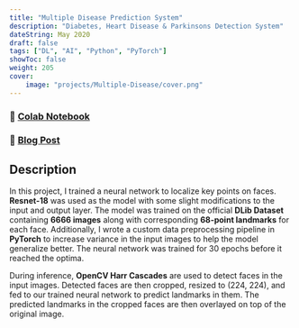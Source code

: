 ```yaml
---
title: "Multiple Disease Prediction System"
description: "Diabetes, Heart Disease & Parkinsons Detection System"
dateString: May 2020
draft: false
tags: ["DL", "AI", "Python", "PyTorch"]
showToc: false
weight: 205
cover:
    image: "projects/Multiple-Disease/cover.png"
--- 
```

### 🔗 [Colab Notebook](https://colab.research.google.com/drive/1TOw7W_WU4oltoGZfZ_0krpxmhdFR2gmb)
### 🔗 [Blog Post](../../blog/face-landmarks-detection)

## Description

In this project, I trained a neural network to localize key points on faces. **Resnet-18** was used as the model with some slight modifications to the input and output layer. The model was trained on the official **DLib Dataset** containing **6666 images** along with corresponding **68-point landmarks** for each face. Additionally, I wrote a custom data preprocessing pipeline in **PyTorch** to increase variance in the input images to help the model generalize better. The neural network was trained for 30 epochs before it reached the optima.

During inference, **OpenCV Harr Cascades** are used to detect faces in the input images. Detected faces are then cropped, resized to (224, 224), and fed to our trained neural network to predict landmarks in them. The predicted landmarks in the cropped faces are then overlayed on top of the original image.